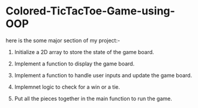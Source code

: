 # Colored-TicTacToe-Game-using-OOP

here is the some major section of my project:-

1) Initialize a 2D array to store the state of the game board.

2) Implement a function to display the game board.

3) Implement a function to handle user inputs and update the game board.

4) Implemnet logic to check for a win or a tie.

5) Put all the pieces together in the main function to run the game.
